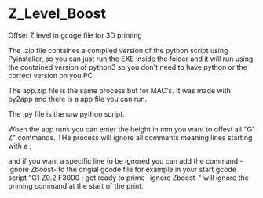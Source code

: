 # Z_Level_Boost
Offset Z level in gcoge file for 3D printing

The .zip file containes a compiled version of the python script using Pyinstaller, so you can just run the EXE inside the folder and it will run using the contained version of python3 so you don't need to have python or the correct version on you PC

The app.zip file is the same process but for MAC's. It was made with py2app and there is a app file you can run.

The .py file is the raw python script.

When the app runs you can enter the height in mm you want to offest all "G1 Z" commands.
THe process will ignore all comments meaning lines starting with a ; 

and if you want a specific line to be ignored you can add the command -ignore Zboost- to the origial gcode file
for example in your start gcode script "G1 Z0.2 F3000 ; get ready to prime -ignore Zboost-" will ignore the priming command at the start of the print.

